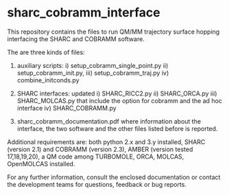 # sharc_cobramm_interface
This repository contains the files to run QM/MM trajectory surface hopping interfacing the SHARC and COBRAMM software. 

The are three kinds of files:

1) auxiliary scripts: i) setup_cobramm_single_point.py ii) setup_cobramm_init.py, iii) setup_cobramm_traj.py iv) combine_initconds.py

2) SHARC interfaces: updated i) SHARC_RICC2.py ii) SHARC_ORCA.py iii) SHARC_MOLCAS.py that include the option for cobramm and the ad hoc interface iv) SHARC_COBRAMM.py

3) sharc_cobramm_documentation.pdf where information about the interface, the two software and the other files listed before is reported.

Additional requirements are: both python 2.x and 3.y installed, SHARC (version 2.1) and COBRAMM (version 2.3), AMBER (version tested 17,18,19,20), a QM code among TURBOMOLE, ORCA, MOLCAS, OpenMOLCAS installed.

For any further information, consult the enclosed documentation or contact the development teams for questions, feedback or bug reports.   

